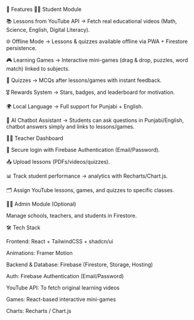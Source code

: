 🚀 Features
👩‍🎓 Student Module

📚 Lessons from YouTube API → Fetch real educational videos (Math, Science, English, Digital Literacy).

🌐 Offline Mode → Lessons & quizzes available offline via PWA + Firestore persistence.

🎮 Learning Games → Interactive mini-games (drag & drop, puzzles, word match) linked to subjects.

📝 Quizzes → MCQs after lessons/games with instant feedback.

🎖️ Rewards System → Stars, badges, and leaderboard for motivation.

🌍 Local Language → Full support for Punjabi + English.

🤖 AI Chatbot Assistant → Students can ask questions in Punjabi/English, chatbot answers simply and links to lessons/games.

👩‍🏫 Teacher Dashboard

🔑 Secure login with Firebase Authentication (Email/Password).

📤 Upload lessons (PDFs/videos/quizzes).

📊 Track student performance → analytics with Recharts/Chart.js.

🗂️ Assign YouTube lessons, games, and quizzes to specific classes.

👨‍💼 Admin Module (Optional)

Manage schools, teachers, and students in Firestore.

🛠️ Tech Stack

Frontend: React + TailwindCSS + shadcn/ui

Animations: Framer Motion

Backend & Database: Firebase (Firestore, Storage, Hosting)

Auth: Firebase Authentication (Email/Password)

YouTube API: To fetch original learning videos

Games: React-based interactive mini-games

Charts: Recharts / Chart.js
